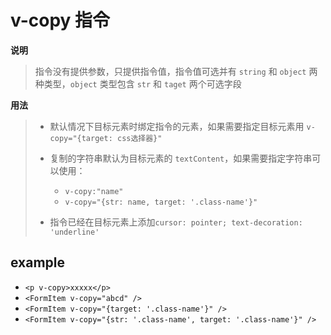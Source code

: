 # v-copy 指令

**说明**

> 指令没有提供参数，只提供指令值，指令值可选并有 `string` 和 `object` 两种类型，`object` 类型包含 `str` 和 `taget` 两个可选字段

**用法**

> - 默认情况下目标元素时绑定指令的元素，如果需要指定目标元素用 `v-copy="{target: css选择器}"`
>
> - 复制的字符串默认为目标元素的 `textContent`，如果需要指定字符串可以使用：
>   - `v-copy:"name"` 
>   - `v-copy="{str: name, target: '.class-name'}"` 
>
> - 指令已经在目标元素上添加`cursor: pointer; text-decoration: 'underline'`



## example
  - `<p v-copy>xxxxx</p>`
  - `<FormItem v-copy="abcd" />`
  - `<FormItem v-copy="{target: '.class-name'}" />`
  - `<FormItem v-copy="{str: '.class-name', target: '.class-name'}" />`